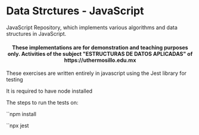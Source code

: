 # Data Strctures - JavaScript

<!-- Front Matter -->

JavaScript Repository, which implements various algorithms and data structures in JavaScript.

<!-- Disclaimer -->

<h4 align="center">
These implementations are for demonstration and teaching purposes only.
Activities of the subject "ESTRUCTURAS DE DATOS APLICADAS" of https://uthermosillo.edu.mx

</h4>

<!-- Body -->
These exercises are written entirely in javascript using the Jest library for testing

It is required to have node installed

The steps to run the tests on:

``npm install

``npx jest



